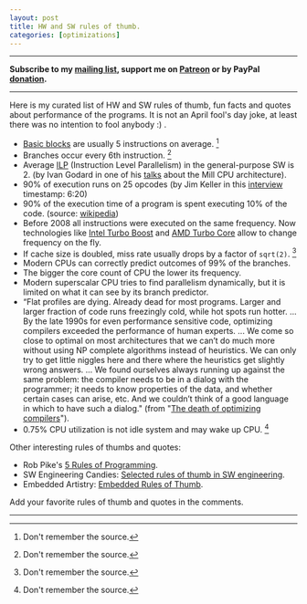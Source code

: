 ```yaml
---
layout: post
title: HW and SW rules of thumb.
categories: [optimizations]
---
```


------
**Subscribe to my [mailing list](https://mailchi.mp/4eb73720aafe/easyperf), support me on [Patreon](https://www.patreon.com/dendibakh) or by PayPal [donation](https://www.paypal.com/cgi-bin/webscr?cmd=_donations&business=TBM3NW8TKTT34&currency_code=USD&source=url).**

------

Here is my curated list of HW and SW rules of thumb, fun facts and quotes about performance of the programs. It is not an April fool's day joke, at least there was no intention to fool anybody :) .

- [Basic blocks](https://en.wikipedia.org/wiki/Basic_block) are usually 5 instructions on average. [^1]
- Branches occur every 6th instruction. [^1]
- Average [ILP](https://en.wikipedia.org/wiki/Instruction-level_parallelism) (Instruction Level Parallelism) in the general-purpose SW is 2. (by Ivan Godard in one of his [talks](https://www.youtube.com/channel/UCKdGg6hZoUYnjyRUb08Kjbg) about the Mill CPU architecture).
- 90% of execution runs on 25 opcodes (by Jim Keller in this [interview](https://www.youtube.com/watch?v=Nb2tebYAaOA) timestamp: 6:20)
- 90% of the execution time of a program is spent executing 10% of the code. (source: [wikipedia](https://en.wikipedia.org/wiki/Program_optimization#Bottlenecks))
- Before 2008 all instructions were executed on the same frequency. Now technologies like [Intel Turbo Boost](https://en.wikipedia.org/wiki/Intel_Turbo_Boost) and [AMD Turbo Core](https://en.wikipedia.org/wiki/AMD_Turbo_Core) allow to change frequency on the fly.
- If cache size is doubled, miss rate usually drops by a factor of `sqrt(2)`. [^1]
- Modern CPUs can correctly predict outcomes of 99% of the branches.
- The bigger the core count of CPU the lower its frequency.
- Modern superscalar CPU tries to find parallelism dynamically, but it is limited on what it can see by its branch predictor.
- “Flat profiles are dying. Already dead for most programs. Larger and larger fraction of code runs freezingly cold, while hot spots run hotter. ... By the late 1990s for even performance sensitive code, optimizing compilers exceeded the performance of human experts. ... We come so close to optimal on most architectures that we can’t do much more without using NP complete algorithms instead of heuristics. We can only try to get little niggles here and there where the heuristics get slightly wrong answers. ... We found ourselves always running up against the same problem: the compiler needs to be in a dialog with the programmer; it needs to know properties of the data, and whether certain cases can arise, etc. And we couldn’t think of a good language in which to have such a dialog." (from "[The death of optimizing compilers](http://cr.yp.to/talks/2015.04.16/slides-djb-20150416-a4.pdf)").
- 0.75% CPU utilization is not idle system and may wake up CPU. [^1]

Other interesting rules of thumbs and quotes:
- Rob Pike's [5 Rules of Programming](https://users.ece.utexas.edu/~adnan/pike.html).
- SW Engineering Candies: [Selected rules of thumb in SW engineering](https://www.sw-engineering-candies.com/blog-1/rules-of-thumb-in-software-engineering).
- Embedded Artistry: [Embedded Rules of Thumb](https://embeddedartistry.com/blog/2018/04/26/embedded-rules-of-thumb/).

Add your favorite rules of thumb and quotes in the comments.

------

[^1]: Don't remember the source.

